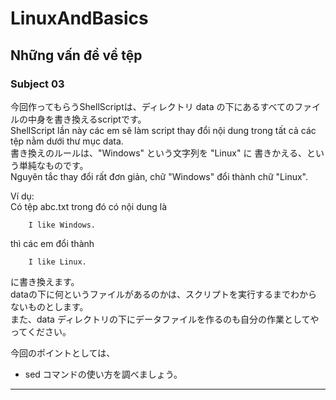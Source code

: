 LinuxAndBasics
==============

Những vấn đề về tệp  
---------------------

### Subject 03 

今回作ってもらうShellScriptは、ディレクトリ data の下にあるすべてのファイルの中身を書き換えるscriptです。  
ShellScript lần này các em sẽ làm script thay đổi nội dung trong tất cả các tệp nằm dưới thư mục data.  
書き換えのルールは、"Windows" という文字列を "Linux" に 書きかえる、という単純なものです。  
Nguyên tắc thay đổi rất đơn giản, chữ "Windows" đổi thành chữ "Linux".     

Ví dụ:  
Có tệp abc.txt trong đó có nội dung là  

        I like Windows.

thì các em đổi thành  

        I like Linux.

に書き換えます。  
dataの下に何というファイルがあるのかは、スクリプトを実行するまでわからないものとします。  
また、data ディレクトリの下にデータファイルを作るのも自分の作業としてやってください。

今回のポイントとしては、  

* sed コマンドの使い方を調べましょう。

-----
